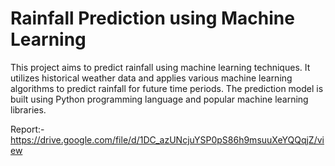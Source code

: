 # Rainfall Prediction using Machine Learning

This project aims to predict rainfall using machine learning techniques. It utilizes historical weather data and applies various machine learning algorithms to predict rainfall for future time periods. The prediction model is built using Python programming language and popular machine learning libraries.

Report:-https://drive.google.com/file/d/1DC_azUNcjuYSP0pS86h9msuuXeYQQqjZ/view
